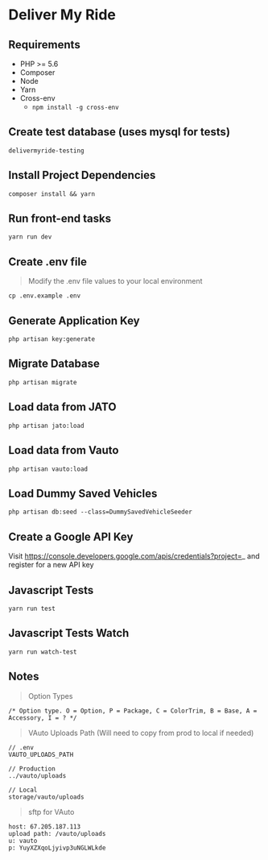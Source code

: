 # Deliver My Ride
## Requirements
- PHP >= 5.6
- Composer
- Node
- Yarn
- Cross-env
  - `npm install -g cross-env`
  
## Create test database (uses mysql for tests)
`delivermyride-testing`

## Install Project Dependencies
```
composer install && yarn
```

## Run front-end tasks
```
yarn run dev
```

## Create .env file
> Modify the .env file values to your local environment
```
cp .env.example .env
```

## Generate Application Key
```
php artisan key:generate
```

## Migrate Database
```
php artisan migrate
```

## Load data from JATO
```
php artisan jato:load 
```

## Load data from Vauto
```
php artisan vauto:load 
```

## Load Dummy Saved Vehicles
```
php artisan db:seed --class=DummySavedVehicleSeeder
```

## Create a Google API Key

Visit https://console.developers.google.com/apis/credentials?project=_ and register for a new API key

## Javascript Tests
```
yarn run test
```

## Javascript Tests Watch
```
yarn run watch-test
```

## Notes
> Option Types
```
/* Option type. O = Option, P = Package, C = ColorTrim, B = Base, A = Accessory, I = ? */
```

> VAuto Uploads Path (Will need to copy from prod to local if needed)
```
// .env
VAUTO_UPLOADS_PATH

// Production
../vauto/uploads

// Local
storage/vauto/uploads
```

> sftp for VAuto
```
host: 67.205.187.113
upload path: /vauto/uploads
u: vauto
p: YuyXZXqoLjyivp3uNGLWLkde
```